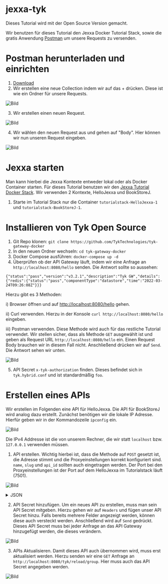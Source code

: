 # jexxa-tyk

Dieses Tutorial wird mit der Open Source Version gemacht.

Wir benutzen für dieses Tutorial den Jexxa Docker Tutorial Stack, sowie die gratis Anwendung [Postman](http://www.postman.com) um unsere Requests zu versenden. 

# Postman herunterladen und einrichten
1) [Download](https://www.postman.com/downloads/)
2) Wir erstellen eine neue Collection indem wir auf das + drücken. Diese ist wie ein Ordner für unsere Requests.
  
![Bild](https://github.com/paul-priv/jexxa-tyk/blob/main/Screenshots/Postman_New_Collection.jpg?raw=true)
 
3) Wir erstellen einen neuen Request.
  
![Bild](https://github.com/paul-priv/jexxa-tyk/blob/main/Screenshots/Postman_New_Request.jpg?raw=true)
 
4) Wir wählen den neuen Request aus und gehen auf "Body". Hier können wir nun unseren Request eingeben.
 
![Bild](https://github.com/paul-priv/jexxa-tyk/blob/main/Screenshots/Postman_Request_Body.jpg?raw=true)
 
 # Jexxa starten

Man kann hierbei die Jexxa Kontexte entweder lokal oder als Docker Container starten. Für dieses Tutorial benutzen wir den [Jexxa Tutorial Docker Stack](https://github.com/repplix/JexxaTutorials/blob/main/deploy/docker-compose.yml). Wir verwenden 2 Kontexte, HelloJexxa und BookStoreJ.

1) Starte im Tutorial Stack nur die Container `tutorialstack-HelloJexxa-1` und `tutorialstack-BookStoreJ-1`.

# Installieren von Tyk Open Source

1) Git Repo klonen: `git clone https://github.com/TykTechnologies/tyk-gateway-docker`
2) In den neuen Ordner wechseln: `cd tyk-gateway-docker`
3) Docker Compose ausführen: `docker-compose up -d`
4) Überprüfen ob der API Gateway läuft, indem wir eine Anfrage an `http://localhost:8080/hello` senden. Die Antwort sollte so aussehen:
 
`{"status":"pass","version":"v3.2.1","description":"Tyk GW","details":{"redis":{"status":"pass","componentType":"datastore","time":"2022-03-24T09:26:08Z"}}}`

Hierzu gibt es 3 Methoden:

i) Browser öffnen und auf <http://localhost:8080/hello> gehen.

ii) Curl verwenden. Hierzu in der Konsole `curl http://localhost:8080/hello` eingeben.

iii) Postman verwenden. Diese Methode wird auch für das restliche Tutorial verwendet. Wir stellen sicher, dass als Methode `GET` ausgewählt ist und geben als Request URL `http://localhost:8080/hello` ein. Einen Request Body brauchen wir in diesem Fall nicht. Anschließend drücken wir auf `Send`. Die Antwort sehen wir unten.

![Bild](https://github.com/paul-priv/jexxa-tyk/blob/main/Screenshots/Postman_Gateway_Check.jpg?raw=true)

5) API Secret `x-tyk-authorization` finden. Dieses befindet sich in `tyk.hybrid.conf` und ist standardmäßig `foo`.

# Erstellen eines APIs

Wir erstellen im Folgenden eine API für HelloJexxa. Die API für BookStoreJ wird analog dazu erstellt.
Zunächst benötigen wir die lokale IP Adresse. Hierfür geben wir in der Kommandozeile `ipconfig` ein.

![Bild](https://github.com/paul-priv/jexxa-tyk/blob/main/Screenshots/Lokale_IP_Adresse_Finden.jpg?raw=true)

Die IPv4 Addresse ist die von unserem Rechner, die wir statt `localhost` bzw. `127.0.0.1` verwenden müssen.

1) API erstellen. Wichtig hierbei ist, dass die Methode auf `POST` gesetzt ist, die Adresse stimmt und die Proxyeinstellungen korrekt konfiguriert sind. `name`, `slug` und `api_id` sollten auch eingetragen werden. Der Port bei den Proxyeinstellungen ist der Port auf dem HelloJexxa im Tutorialstack läuft (7501).

![Bild](https://github.com/paul-priv/jexxa-tyk/blob/main/Screenshots/Postman_New_API.jpg?raw=true)

<details> 
  <summary> JSON </summary> 
  
  ```javascript 
  {
    "name": "Hello Jexxa",
    "slug": "hellojexxa",
    "api_id": "Hello-Jexxa",
    "org_id": "1",
    "use_keyless": true,
    "auth": {
      "auth_header_name": "Authorization"
    },
    "definition": {
      "location": "header",
      "key": "x-api-version"
    },
    "version_data": {
      "not_versioned": true,
      "versions": {
        "Default": {
          "name": "Default",
          "use_extended_paths": true
        }
      }
    },
    "proxy": {
      "listen_path": "/hellojexxa/",
      "target_url": "http://{LOKALE_IP_ADRESSE}:7501/",
      "strip_listen_path": true
    },
    "active": true
}
  ```
</details> 

2) API Secret hinzufügen. Um ein neues API zu erstellen, muss man sein API Secret mitgeben. Hierzu gehen wir auf `Headers` und fügen unser API Secret hinzu. Falls bereits mehrere Felder angezeigt werden, können diese auch versteckt werden. Anschließend wird auf `Send` gedrückt. Dieses API Secret muss bei jeder Anfrage an das API Gateway hinzugefügt werden, die dieses verändern.

![Bild](https://github.com/paul-priv/jexxa-tyk/blob/main/Screenshots/Postman_New_API_Auth.jpg?raw=true)

3) APIs Aktualisieren. Damit dieses API auch übernommen wird, muss erst aktualisiert werden. Hierzu senden wir eine `GET` Anfrage an `http://localhost:8080/tyk/reload/group`. Hier muss auch das API Secret angegeben werden.

![Bild](https://github.com/paul-priv/jexxa-tyk/blob/main/Screenshots/Postman_Refresh_APIs.jpg?raw=true)

